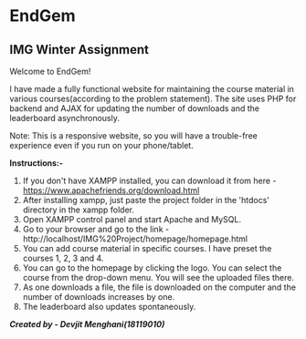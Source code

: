 # EndGem
## IMG Winter Assignment

Welcome to EndGem!

I have made a fully functional website for maintaining the course material in various courses(according to the problem statement). The site uses PHP for backend and AJAX for updating the number of downloads and the leaderboard asynchronously.

Note: This is a responsive website, so you will have a trouble-free experience even if you run on your phone/tablet.

**Instructions:-**

1. If you don't have XAMPP installed, you can download it from here - https://www.apachefriends.org/download.html
2. After installing xampp, just paste the project folder in the 'htdocs' directory in the xampp folder.
3. Open XAMPP control panel and start Apache and MySQL.
4. Go to your browser and go to the link - http://localhost/IMG%20Project/homepage/homepage.html
5. You can add course material in specific courses. I have preset the courses 1, 2, 3 and 4.
6. You can go to the homepage by clicking the logo. You can select the course from the drop-down menu. You will see the uploaded files there.
7. As one downloads a file, the file is downloaded on the computer and the number of downloads increases by one.
8. The leaderboard also updates spontaneously.

***Created by - Devjit Menghani(18119010)***
